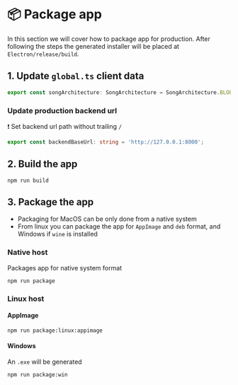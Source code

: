 # 📦 Package app

In this section we will cover how to package app for production. After following the steps the generated installer will be placed at `Electron/release/build`.

## 1. Update `global.ts` client data

```ts
export const songArchitecture: SongArchitecture = SongArchitecture.BLOB_ARCHITECTURE;
```

### Update production backend url

❗ Set backend url path without trailing `/`

```ts
export const backendBaseUrl: string = 'http://127.0.0.1:8000';
```

## 2. Build the app

```console
npm run build
```

## 3. Package the app

* Packaging for MacOS can be only done from a native system
* From linux you can package the app for `AppImage` and `deb` format, and Windows if `wine` is installed


### Native host

Packages app for native system format

```console
npm run package
```

### Linux host

#### AppImage

```console
npm run package:linux:appimage
```

#### Windows

An `.exe` will be generated

```console
npm run package:win
```
